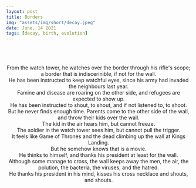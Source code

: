 ```yaml
---
layout: post
title: Borders
img: "assets/img/short/decay.jpeg"
date: June, 14 2021
tags: [decay, birth, evolution]
---
```


<br><br>
<div align="center">

From the watch tower, he watches over the border through his rifle's scope; <br>
a border that is indiscerinible, if not for the wall. <br>
He has been instructed to keep watchful eyes, since his army had invaded the neighbours last year. <br>
Famine and disease are roaring on the other side, and refugees are expected to show up. <br>
He has been instructed to shout, to shout, and if not listened to, to shoot.<br>
But he never finds enough time. Parents come to the other side of the wall, and throw their kids over the wall. <br>
The kid in the air hears him, but cannot freeze. <br>
The soldier in the watch tower sees him, but cannot pull the trigger. <br>
It feels like Game of Thrones and the dead climbing up the wall at Kings Landing. <br>
But he somehow knows that is a movie. <br>
He thinks to himself, and thanks his president at least for the wall. <br>
Although some manage to cross, the wall keeps away the men, the air, the polution, the bacteria, the viruses, and the hatred. <br>
He thanks his president in his mind, kisses his cross necklace and shouts, and shouts. <br>
  
</div>
<br><br>
<br><br>
<br><br>
<br><br>
<br><br>
<br><br>
